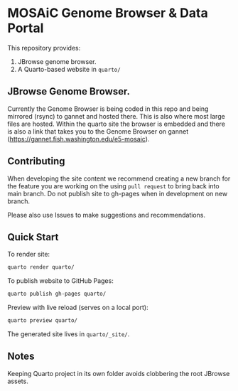 # MOSAiC Genome Browser & Data Portal

This repository provides:

1. JBrowse genome browser.
2. A Quarto-based website in `quarto/` 


## JBrowse Genome Browser. 

Currently the Genome Browser is being coded in this repo and being mirrored (rsync) to gannet and hosted there. This is also where most large files are hosted. Within the quarto site the browser is embedded and there is also a link that takes you to the Genome Browser on gannet (https://gannet.fish.washington.edu/e5-mosaic).



## Contributing

When developing the site content we recommend creating a new branch for the feature you are working on the using `pull request` to bring back into main branch. Do not publish site to gh-pages when in development on new branch.

Please also use Issues to make suggestions and recommendations. 


## Quick Start

To render site:

```bash
quarto render quarto/
```

To publish website to GitHub Pages:

```bash
quarto publish gh-pages quarto/
```


Preview with live reload (serves on a local port):

```bash
quarto preview quarto/
```

The generated site lives in `quarto/_site/`. 


## Notes

Keeping Quarto project in its own folder avoids clobbering the root JBrowse assets.
